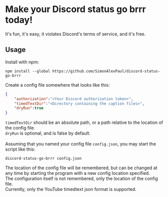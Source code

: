 # Make your Discord status go brrr today!

It's fun, it's easy, it violates Discord's terms of service, and it's free.

## Usage

Install with npm:
```
npm install --global https://github.com/SimonAlexPaul/discord-status-go-brrr
```
Create a config file somewhere that looks like this:
```json
{
    "authorization":"<Your Discord authorization token>",
    "timedTextDir":"<Directory containing the caption files>",
    "dryRun":true
}
```
`timedTextDir` should be an absolute path, or a path relative to the location of the config file.\
`dryRun` is optional, and is false by default.\
\
Assuming that you named your config file `config.json`, you may start the script like this:
```
discord-status-go-brrr config.json
```
The location of the config file will be remembered, but can be changed at any time by starting the program with a new config location specified.\
The configuration itself is not remembered, only the location of the config file.\
Currently, only the YouTube timedtext json format is supported.